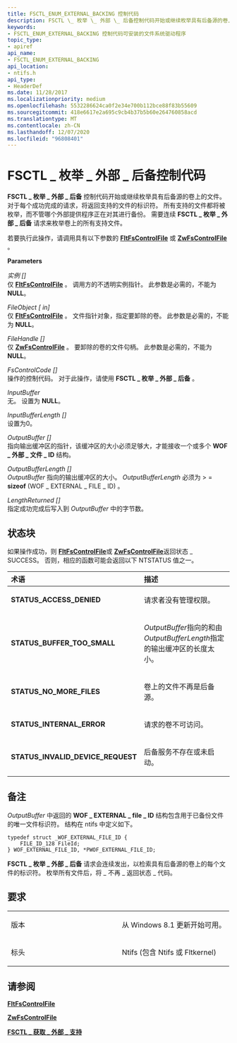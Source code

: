 ```yaml
---
title: FSCTL_ENUM_EXTERNAL_BACKING 控制代码
description: FSCTL \_ 枚举 \_ 外部 \_ 后备控制代码开始或继续枚举具有后备源的卷上的文件。
keywords:
- FSCTL_ENUM_EXTERNAL_BACKING 控制代码可安装的文件系统驱动程序
topic_type:
- apiref
api_name:
- FSCTL_ENUM_EXTERNAL_BACKING
api_location:
- ntifs.h
api_type:
- HeaderDef
ms.date: 11/28/2017
ms.localizationpriority: medium
ms.openlocfilehash: 5532286624ca0f2e34e700b112bce88f83b55609
ms.sourcegitcommit: 418e6617e2a695c9cb4b37b5b60e264760858acd
ms.translationtype: MT
ms.contentlocale: zh-CN
ms.lasthandoff: 12/07/2020
ms.locfileid: "96808401"
---
```

# <a name="fsctl_enum_external_backing-control-code"></a>FSCTL \_ 枚举 \_ 外部 \_ 后备控制代码


**FSCTL \_ 枚举 \_ 外部 \_ 后备** 控制代码开始或继续枚举具有后备源的卷上的文件。 对于每个成功完成的请求，将返回支持的文件的标识符。 所有支持的文件都将被枚举，而不管哪个外部提供程序正在对其进行备份。 需要连续 **FSCTL \_ 枚举 \_ 外部 \_ 后备** 请求来枚举卷上的所有支持文件。

若要执行此操作，请调用具有以下参数的 [**FltFsControlFile**](/windows-hardware/drivers/ddi/fltkernel/nf-fltkernel-fltfscontrolfile) 或 [**ZwFsControlFile**](/previous-versions/ff566462(v=vs.85)) 。

**Parameters**

<a href="" id="instance--in-"></a>*实例 \[\]*  
仅 [**FltFsControlFile**](/windows-hardware/drivers/ddi/fltkernel/nf-fltkernel-fltfscontrolfile) 。 调用方的不透明实例指针。 此参数是必需的，不能为 **NULL**。

<a href="" id="fileobject--in-"></a>*FileObject \[ in\]*  
仅 [**FltFsControlFile**](/windows-hardware/drivers/ddi/fltkernel/nf-fltkernel-fltfscontrolfile) 。 文件指针对象，指定要卸除的卷。 此参数是必需的，不能为 **NULL**。

<a href="" id="filehandle--in-"></a>*FileHandle \[\]*  
仅 [**ZwFsControlFile**](/previous-versions/ff566462(v=vs.85)) 。 要卸除的卷的文件句柄。 此参数是必需的，不能为 **NULL**。

<a href="" id="fscontrolcode--in-"></a>*FsControlCode \[\]*  
操作的控制代码。 对于此操作，请使用 **FSCTL \_ 枚举 \_ 外部 \_ 后备** 。

<a href="" id="inputbuffer"></a>*InputBuffer*  
无。 设置为 **NULL**。

<a href="" id="inputbufferlength--in-"></a>*InputBufferLength \[\]*  
设置为0。

<a href="" id="outputbuffer--out-"></a>*OutputBuffer \[\]*  
指向输出缓冲区的指针，该缓冲区的大小必须足够大，才能接收一个或多个 **WOF \_ 外部 \_ 文件 \_ ID** 结构。

<a href="" id="outputbufferlength--out-"></a>*OutputBufferLength \[\]*  
*OutputBuffer* 指向的输出缓冲区的大小。 *OutputBufferLength* 必须为 &gt; =  **sizeof** (WOF \_ EXTERNAL \_ FILE \_ ID) 。

<a href="" id="lengthreturned--out-"></a>*LengthReturned \[\]*  
指定成功完成后写入到 *OutputBuffer* 中的字节数。

<a name="status-block"></a>状态块
------------

如果操作成功，则 [**FltFsControlFile**](/windows-hardware/drivers/ddi/fltkernel/nf-fltkernel-fltfscontrolfile)或 [**ZwFsControlFile**](/previous-versions/ff566462(v=vs.85))返回状态 \_ SUCCESS。 否则，相应的函数可能会返回以下 NTSTATUS 值之一。

<table>
<colgroup>
<col width="50%" />
<col width="50%" />
</colgroup>
<thead>
<tr class="header">
<th align="left">术语</th>
<th align="left">描述</th>
</tr>
</thead>
<tbody>
<tr class="odd">
<td align="left"><p><strong>STATUS_ACCESS_DENIED</strong></p></td>
<td align="left"><p>请求者没有管理权限。</p></td>
</tr>
<tr class="even">
<td align="left"><p><strong>STATUS_BUFFER_TOO_SMALL</strong></p></td>
<td align="left"><p><em>OutputBuffer</em>指向的和由<em>OutputBufferLength</em>指定的输出缓冲区的长度太小。</p></td>
</tr>
<tr class="odd">
<td align="left"><p><strong>STATUS_NO_MORE_FILES</strong></p></td>
<td align="left"><p>卷上的文件不再是后备源。</p></td>
</tr>
<tr class="even">
<td align="left"><p><strong>STATUS_INTERNAL_ERROR</strong></p></td>
<td align="left"><p>请求的卷不可访问。</p></td>
</tr>
<tr class="odd">
<td align="left"><p><strong>STATUS_INVALID_DEVICE_REQUEST</strong></p></td>
<td align="left"><p>后备服务不存在或未启动。</p></td>
</tr>
</tbody>
</table>

 

<a name="remarks"></a>备注
-------

*OutputBuffer* 中返回的 **WOF \_ EXTERNAL \_ file \_ ID** 结构包含用于已备份文件的唯一文件标识符。 结构在 ntifs 中定义如下。

```ManagedCPlusPlus
typedef struct _WOF_EXTERNAL_FILE_ID {
    FILE_ID_128 FileId;
} WOF_EXTERNAL_FILE_ID, *PWOF_EXTERNAL_FILE_ID;
```

**FSCTL \_ 枚举 \_ 外部 \_ 后备** 请求会连续发出，以检索具有后备源的卷上的每个文件的标识符。 枚举所有文件后，将 \_ 不再 \_ 返回状态 \_ 代码。

<a name="requirements"></a>要求
------------

<table>
<colgroup>
<col width="50%" />
<col width="50%" />
</colgroup>
<tbody>
<tr class="odd">
<td align="left"><p>版本</p></td>
<td align="left"><p>从 Windows 8.1 更新开始可用。</p></td>
</tr>
<tr class="even">
<td align="left"><p>标头</p></td>
<td align="left">Ntifs (包含 Ntifs 或 Fltkernel) </td>
</tr>
</tbody>
</table>

## <a name="see-also"></a>请参阅


[**FltFsControlFile**](/windows-hardware/drivers/ddi/fltkernel/nf-fltkernel-fltfscontrolfile)

[**ZwFsControlFile**](/previous-versions/ff566462(v=vs.85))

[**FSCTL \_ 获取 \_ 外部 \_ 支持**](fsctl-get-external-backing.md)

 

